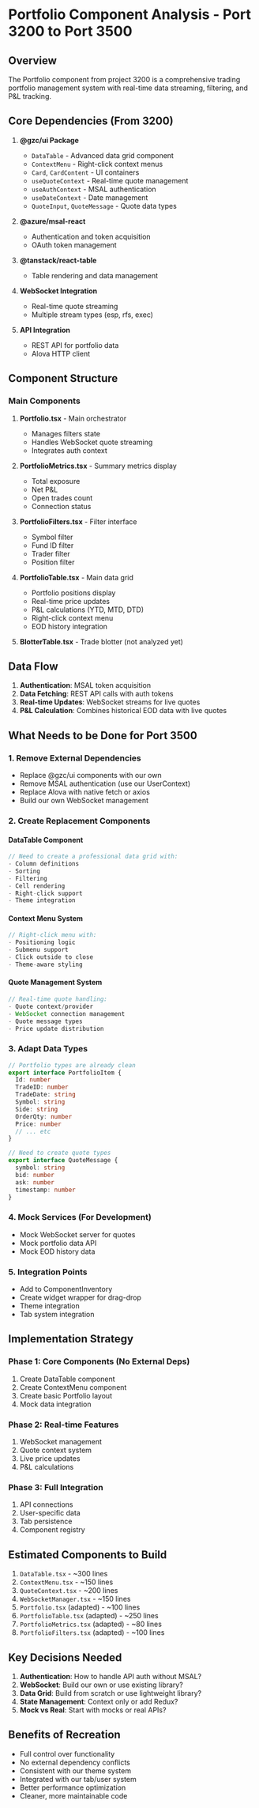 # Portfolio Component Analysis - Port 3200 to Port 3500

## Overview
The Portfolio component from project 3200 is a comprehensive trading portfolio management system with real-time data streaming, filtering, and P&L tracking.

## Core Dependencies (From 3200)
1. **@gzc/ui Package**
   - `DataTable` - Advanced data grid component
   - `ContextMenu` - Right-click context menus
   - `Card`, `CardContent` - UI containers
   - `useQuoteContext` - Real-time quote management
   - `useAuthContext` - MSAL authentication
   - `useDateContext` - Date management
   - `QuoteInput`, `QuoteMessage` - Quote data types

2. **@azure/msal-react**
   - Authentication and token acquisition
   - OAuth token management

3. **@tanstack/react-table**
   - Table rendering and data management

4. **WebSocket Integration**
   - Real-time quote streaming
   - Multiple stream types (esp, rfs, exec)

5. **API Integration**
   - REST API for portfolio data
   - Alova HTTP client

## Component Structure

### Main Components
1. **Portfolio.tsx** - Main orchestrator
   - Manages filters state
   - Handles WebSocket quote streaming
   - Integrates auth context

2. **PortfolioMetrics.tsx** - Summary metrics display
   - Total exposure
   - Net P&L
   - Open trades count
   - Connection status

3. **PortfolioFilters.tsx** - Filter interface
   - Symbol filter
   - Fund ID filter
   - Trader filter
   - Position filter

4. **PortfolioTable.tsx** - Main data grid
   - Portfolio positions display
   - Real-time price updates
   - P&L calculations (YTD, MTD, DTD)
   - Right-click context menu
   - EOD history integration

5. **BlotterTable.tsx** - Trade blotter (not analyzed yet)

## Data Flow
1. **Authentication**: MSAL token acquisition
2. **Data Fetching**: REST API calls with auth tokens
3. **Real-time Updates**: WebSocket streams for live quotes
4. **P&L Calculation**: Combines historical EOD data with live quotes

## What Needs to be Done for Port 3500

### 1. Remove External Dependencies
- Replace @gzc/ui components with our own
- Remove MSAL authentication (use our UserContext)
- Replace Alova with native fetch or axios
- Build our own WebSocket management

### 2. Create Replacement Components

#### DataTable Component
```typescript
// Need to create a professional data grid with:
- Column definitions
- Sorting
- Filtering
- Cell rendering
- Right-click support
- Theme integration
```

#### Context Menu System
```typescript
// Right-click menu with:
- Positioning logic
- Submenu support
- Click outside to close
- Theme-aware styling
```

#### Quote Management System
```typescript
// Real-time quote handling:
- Quote context/provider
- WebSocket connection management
- Quote message types
- Price update distribution
```

### 3. Adapt Data Types
```typescript
// Portfolio types are already clean
export interface PortfolioItem {
  Id: number
  TradeID: number
  TradeDate: string
  Symbol: string
  Side: string
  OrderQty: number
  Price: number
  // ... etc
}

// Need to create quote types
export interface QuoteMessage {
  symbol: string
  bid: number
  ask: number
  timestamp: number
}
```

### 4. Mock Services (For Development)
- Mock WebSocket server for quotes
- Mock portfolio data API
- Mock EOD history data

### 5. Integration Points
- Add to ComponentInventory
- Create widget wrapper for drag-drop
- Theme integration
- Tab system integration

## Implementation Strategy

### Phase 1: Core Components (No External Deps)
1. Create DataTable component
2. Create ContextMenu component  
3. Create basic Portfolio layout
4. Mock data integration

### Phase 2: Real-time Features
1. WebSocket management
2. Quote context system
3. Live price updates
4. P&L calculations

### Phase 3: Full Integration
1. API connections
2. User-specific data
3. Tab persistence
4. Component registry

## Estimated Components to Build
1. `DataTable.tsx` - ~300 lines
2. `ContextMenu.tsx` - ~150 lines
3. `QuoteContext.tsx` - ~200 lines
4. `WebSocketManager.tsx` - ~150 lines
5. `Portfolio.tsx` (adapted) - ~100 lines
6. `PortfolioTable.tsx` (adapted) - ~250 lines
7. `PortfolioMetrics.tsx` (adapted) - ~80 lines
8. `PortfolioFilters.tsx` (adapted) - ~100 lines

## Key Decisions Needed
1. **Authentication**: How to handle API auth without MSAL?
2. **WebSocket**: Build our own or use existing library?
3. **Data Grid**: Build from scratch or use lightweight library?
4. **State Management**: Context only or add Redux?
5. **Mock vs Real**: Start with mocks or real APIs?

## Benefits of Recreation
- Full control over functionality
- No external dependency conflicts
- Consistent with our theme system
- Integrated with our tab/user system
- Better performance optimization
- Cleaner, more maintainable code